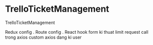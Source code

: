 # TrelloTicketManagement
TrelloTicketManagement


Redux config .
Route config .
React hook form 
ki thuat limit request call trong axios
custom axios 
dang ki user